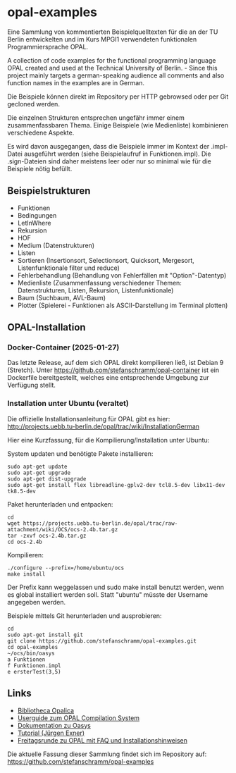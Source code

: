 opal-examples
=============

Eine Sammlung von kommentierten Beispielquelltexten für die an der TU Berlin entwickelten und im Kurs MPGI1 verwendeten funktionalen Programmiersprache OPAL.

A collection of code examples for the functional programming language OPAL created and used at the Technical University of Berlin. - Since this project mainly targets a german-speaking audience all comments and also function names in the examples are in German.

Die Beispiele können direkt im Repository per HTTP gebrowsed oder per Git gecloned werden.

Die einzelnen Strukturen entsprechen ungefähr immer einem zusammenfassbaren Thema. Einige Beispiele (wie Medienliste) kombinieren verschiedene Aspekte.

Es wird davon ausgegangen, dass die Beispiele immer im Kontext der .impl-Datei ausgeführt werden (siehe Beispielaufruf in Funktionen.impl). Die .sign-Dateien sind daher meistens leer oder nur so minimal wie für die Beispiele nötig befüllt.

Beispielstrukturen
------------------

* Funktionen
* Bedingungen
* LetInWhere
* Rekursion
* HOF
* Medium (Datenstrukturen)
* Listen
* Sortieren (Insertionsort, Selectionsort, Quicksort, Mergesort, Listenfunktionale filter und reduce)
* Fehlerbehandlung (Behandlung von Fehlerfällen mit "Option"-Datentyp)
* Medienliste (Zusammenfassung verschiedener Themen: Datenstrukturen, Listen, Rekursion, Listenfunktionale)
* Baum (Suchbaum, AVL-Baum)
* Plotter (Spielerei - Funktionen als ASCII-Darstellung im Terminal plotten)

OPAL-Installation
-----------------

### Docker-Container (2025-01-27)

Das letzte Release, auf dem sich OPAL direkt kompilieren ließ, ist Debian 9 (Stretch). Unter https://github.com/stefanschramm/opal-container ist ein Dockerfile bereitgestellt, welches eine entsprechende Umgebung zur Verfügung stellt.

### Installation unter Ubuntu (veraltet)

Die offizielle Installationsanleitung für OPAL gibt es hier: http://projects.uebb.tu-berlin.de/opal/trac/wiki/InstallationGerman

Hier eine Kurzfassung, für die Kompilierung/Installation unter Ubuntu:

System updaten und benötigte Pakete installieren:

	sudo apt-get update
	sudo apt-get upgrade
	sudo apt-get dist-upgrade
	sudo apt-get install flex libreadline-gplv2-dev tcl8.5-dev libx11-dev tk8.5-dev

Paket herunterladen und entpacken:

	cd
	wget https://projects.uebb.tu-berlin.de/opal/trac/raw-attachment/wiki/OCS/ocs-2.4b.tar.gz
	tar -zxvf ocs-2.4b.tar.gz
	cd ocs-2.4b

Kompilieren:

	./configure --prefix=/home/ubuntu/ocs
	make install

Der Prefix kann weggelassen und sudo make install benutzt werden, wenn es global installiert werden soll. Statt "ubuntu" müsste der Username angegeben werden.

Beispiele mittels Git herunterladen und ausprobieren:

	cd
	sudo apt-get install git
	git clone https://github.com/stefanschramm/opal-examples.git
	cd opal-examples
	~/ocs/bin/oasys
	a Funktionen
	f Funktionen.impl
	e ersterTest(3,5)

Links
-----

* [Bibliotheca Opalica](https://stefanschramm.net/dev/opal-archive/doc/html/BibOpalicaManual/)
* [Userguide zum OPAL Compilation System](https://stefanschramm.net/dev/opal-archive/doc/pdf/userguide.pdf)
* [Dokumentation zu Oasys](https://stefanschramm.net/dev/opal-archive/doc/pdf/OasysManual.pdf)
* [Tutorial (Jürgen Exner)](https://stefanschramm.net/dev/opal-archive/doc/pdf/tutorial.pdf)
* [Freitagsrunde zu OPAL mit FAQ und Installationshinweisen](https://wiki.freitagsrunde.org/Opal)


Die aktuelle Fassung dieser Sammlung findet sich im Repository auf: https://github.com/stefanschramm/opal-examples

